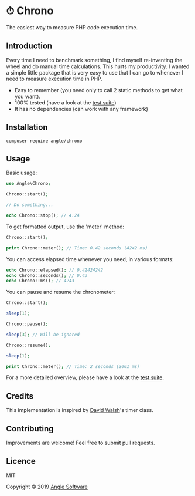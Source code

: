 # ⏱ Chrono

The easiest way to measure PHP code execution time.

## Introduction

Every time I need to benchmark something, I find myself re-inventing the wheel and do manual time calculations. This hurts my productivity. I wanted a simple little package that is very easy to use that I can go to whenever I need to measure execution time in PHP.

- Easy to remember (you need only to call 2 static methods to get what you want).
- 100% tested (have a look at the [test suite](https://github.com/anglesoft/chrono/blob/master/tests/ChronoTest.php))
- It has no dependencies (can work with any framework)

## Installation

```shell
composer require angle/chrono
```

## Usage

Basic usage:
```php
use Angle\Chrono;

Chrono::start();

// Do something...

echo Chrono::stop(); // 4.24
```

To get formatted output, use the 'meter' method:
```php
Chrono::start();

print Chrono::meter(); // Time: 0.42 seconds (4242 ms)
```

You can access elapsed time whenever you need, in various formats:
```php
echo Chrono::elapsed(); // 0.42424242
echo Chrono::seconds(); // 0.43
echo Chrono::ms(); // 4243
```

You can pause and resume the chronometer:
```php
Chrono::start();

sleep(1);

Chrono::pause();

sleep(3); // Will be ignored

Chrono::resume();

sleep(1);

print Chrono::meter(); // Time: 2 seconds (2001 ms)
```

For a more detailed overview, please have a look at the [test suite](https://github.com/anglesoft/chrono/blob/master/tests/ChronoTest.php).

## Credits

This implementation is inspired by [David Walsh](https://davidwalsh.name/php-timer-benchmark)'s timer class.

## Contributing

Improvements are welcome! Feel free to submit pull requests.

## Licence

MIT

Copyright © 2019 [Angle Software](https://angle.software)
